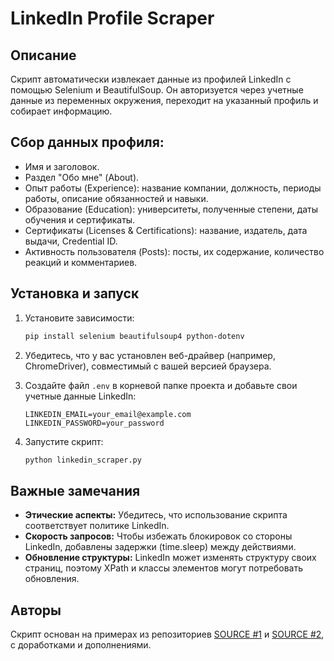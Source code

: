 # LinkedIn Profile Scraper

## Описание
Скрипт автоматически извлекает данные из профилей LinkedIn с помощью Selenium и BeautifulSoup. Он авторизуется через учетные данные из переменных окружения, переходит на указанный профиль и собирает информацию.

## Сбор данных профиля:
   - Имя и заголовок.
   - Раздел "Обо мне" (About).
   - Опыт работы (Experience): название компании, должность, периоды работы, описание обязанностей и навыки.
   - Образование (Education): университеты, полученные степени, даты обучения и сертификаты.
   - Сертификаты (Licenses & Certifications): название, издатель, дата выдачи, Credential ID.
   - Активность пользователя (Posts): посты, их содержание, количество реакций и комментариев.

## Установка и запуск
1. Установите зависимости:
   ```bash
   pip install selenium beautifulsoup4 python-dotenv
   ```

2. Убедитесь, что у вас установлен веб-драйвер (например, ChromeDriver), совместимый с вашей версией браузера.

3. Создайте файл `.env` в корневой папке проекта и добавьте свои учетные данные LinkedIn:
   ```env
   LINKEDIN_EMAIL=your_email@example.com
   LINKEDIN_PASSWORD=your_password
   ```

4. Запустите скрипт:
   ```bash
   python linkedin_scraper.py
   ```

## Важные замечания
- **Этические аспекты:** Убедитесь, что использование скрипта соответствует политике LinkedIn.
- **Скорость запросов:** Чтобы избежать блокировок со стороны LinkedIn, добавлены задержки (time.sleep) между действиями.
- **Обновление структуры:** LinkedIn может изменять структуру своих страниц, поэтому XPath и классы элементов могут потребовать обновления.

## Авторы
Скрипт основан на примерах из репозиториев [SOURCE #1](https://github.com/laxmimerit/LinkedIn-Profile-Scrapper-in-Python) и [SOURCE #2](https://github.com/MariyaSha/WebScraping_Linkedin), с доработками и дополнениями.


